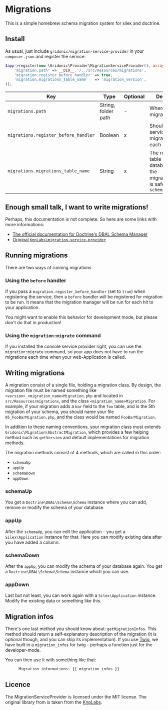 # Migrations

This is a simple homebrew schema migration system for silex and doctrine.

## Install

As usual, just include `gridonic/migration-service-provider` in your `composer.json` and register the service.

```php
$app->register(new \Gridonic\Provider\MigrationServiceProvider(), array(
    'migration.path' => __DIR__.'/../src/Resources/migrations',
    'migration.register_before_handler' => true,
    'migration.migrations_table_name'   => 'migration_version',
));
```

| Key | Type | Optional | Description |
| --- | --- | --- | --- |
| `migrations.path` | String, folder path | - | Where are your migrations? |
| `migrations.register_before_handler` | Boolean | x | Should the service run the migrations on each boot? |
| `migrations.migrations_table_name` | String | x | The name of the table in the database, where the migration_version is safed. Default `schema_version` |

## Enough small talk, I want to write migrations!

Perhaps, this documentation is not complete. So here are some links with more informations:

* [The official documentation for Doctrine's DBAL Schema Manager](http://readthedocs.org/docs/doctrine-dbal/en/latest/reference/schema-manager.html)
* [Original `KnpLabs\migration-service-provider`](https://github.com/KnpLabs/MigrationServiceProvider)

## Running migrations

There are two ways of running migrations

### Using the `before` handler

If you pass a `migration.register_before_handler` (set to `true`) when registering the service, then a `before` handler will be registered for migration to be run. It means that the migration manager will be run for each hit to your application.

You might want to enable this behavior for development mode, but please don't do that in production!

### Using the `migration:migrate` command

If you installed the console service provider right, you can use the `migration:migrate` command, so your app does not have to run the migrations each time when your web-Application is called.

## Writing migrations

A migration consist of a single file, holding a migration class. By design, the migration file must be named something like `<version>_<migration_name>Migration.php` and located in `src/Resources/migrations`, and the class `<migration_name>Migration`. For example, if your migration adds a `bar` field to the `foo` table, and is the 5th migration of your schema, you should name your file `05_FooBarMigration.php`, and the class would be named `FooBarMigration`.

In addition to these naming conventions, your migration class must extends `Gridonic\Migration\AbstractMigration`, which provides a few helping method such as `getVersion` and default implementations for migration methods.

The migration methods consist of 4 methods, which are called in this order:

* `schemaUp`
* `appUp`
* `schemaDown`
* `appDown`

### schemaUp
You get a `Doctrine\DBAL\Schema\Schema` instance where you can add, remove or modify the schema of your database.

### appUp
After the `schemaUp`, you can edit the application - you get a `Silex\Application` instance for that. Here you can modify existing data after you have added a column.

### schemaDown
After the `appUp`, you can modify the schema of your database again. You get a `Doctrine\DBAL\Schema\Schema` instance which you can use.

### appDown
Last but not least, you can work again with a `Silex\Application` instance. Modify the existing data or something like this.

## Migration infos

There's one last method you should know about: `getMigrationInfos`. This method should return a self-explanatory description of the migration (it is optional though, and you can skip its implementation).
If you use [Twig](http://twig.sensiolabs.org/), we have built in a `migration_infos` for twig - perhaps a function just for the developer-mode.

You can then use it with something like that:

```html
      Migration informations: {{ migration_infos }}
```

## Licence
The MigrationServiceProvider is licensed under the MIT license.
The original library from is taken from the [KnpLabs](https://github.com/KnpLabs/MigrationServiceProvider).